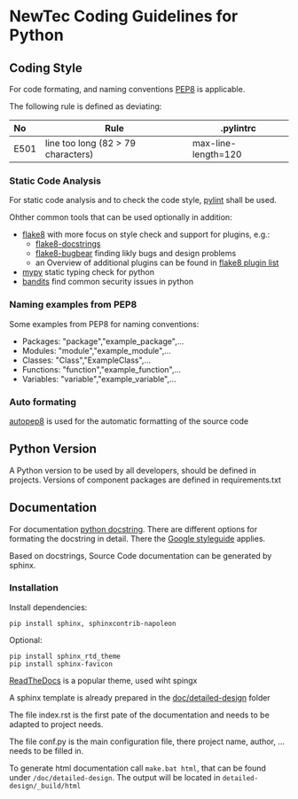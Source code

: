 # NewTec Coding Guidelines for Python

## Coding Style

For code formating, and naming conventions [PEP8](https://www.python.org/dev/peps/pep-0008/) is applicable.

The following rule is defined as deviating:

| No   | Rule                               | .pylintrc           |
| :----| -----------------------------------| --------------------|
| E501 | line too long (82 > 79 characters) | max-line-length=120 |

### Static Code Analysis

For static code analysis and to check the code style, [pylint](https://pypi.org/project/pylint/) shall be used.

Ohther common tools that can be used optionally in addition:

- [flake8](https://flake8.pycqa.org/en/latest/index.html) with more focus on style check and support for plugins, e.g.:
  - [flake8-docstrings](https://github.com/pycqa/flake8-docstrings)
  - [flake8-bugbear](https://github.com/PyCQA/flake8-bugbear) finding likly bugs and design problems
  - an Overview of additional plugins can be found in [flake8 plugin list](https://github.com/DmytroLitvinov/awesome-flake8-extensions?tab=readme-ov-file#docstrings)
- [mypy](https://github.com/python/mypy) static typing check for python
- [bandits](https://bandit.readthedocs.io/en/latest/) find common security issues in python

### Naming examples from PEP8

Some examples from PEP8 for naming conventions:

- Packages: "package","example_package",...
- Modules: "module","example_module",...
- Classes: "Class","ExampleClass",...
- Functions: "function","example_function",...
- Variables: "variable","example_variable",...

### Auto formating

[autopep8](https://pypi.org/project/autopep8/) is used for the automatic formatting of the source code

## Python Version

A Python version to be used by all developers, should be defined in projects.
Versions of component packages are defined in requirements.txt

## Documentation

For documentation [python docstring](https://peps.python.org/pep-0257/). There are different options for formating the docstring in detail. There the [Google styleguide](https://google.github.io/styleguide/pyguide.html) applies.

Based on docstrings, Source Code documentation can be generated by sphinx.

### Installation

Install dependencies:

``` shell
pip install sphinx, sphinxcontrib-napoleon
```

Optional:

``` shell
pip install sphinx_rtd_theme
pip install sphinx-favicon
```

[ReadTheDocs](https://sphinx-rtd-theme.readthedocs.io/en/stable/) is a popular theme, used wiht spingx

A sphinx template is already prepared in the [doc/detailed-design](./doc/detailed-design/) folder

The file index.rst is the first pate of the documentation and needs to be adapted to project needs.

The file conf.py is the main configuration file, there project name, author, ... needs to be filled in.

To generate html documentation call `make.bat html`, that can be found under `/doc/detailed-design`. The output will be located in `detailed-design/_build/html`
